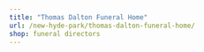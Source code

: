 ```yaml
---
title: "Thomas Dalton Funeral Home"
url: /new-hyde-park/thomas-dalton-funeral-home/
shop: funeral directors
---
```

